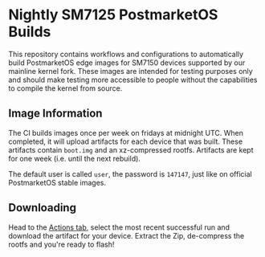 # Nightly SM7125 PostmarketOS Builds

This repository contains workflows and configurations to automatically build PostmarketOS edge images for SM7150 devices supported by our mainline kernel fork. These images are intended for testing purposes only and should make testing more accessible to people without the capabilities to compile the kernel from source.

## Image Information

The CI builds images once per week on fridays at midnight UTC. When completed, it will upload artifacts for each device that was built. These artifacts contain `boot.img` and an xz-compressed rootfs. Artifacts are kept for one week (i.e. until the next rebuild).

The default user is called `user`, the password is `147147`, just like on official PostmarketOS stable images.

## Downloading

Head to the [Actions tab](https://github.com/99degree/postmarket-nightly-builds/actions), select the most recent successful run and download the artifact for your device. Extract the Zip, de-compress the rootfs and you're ready to flash!
